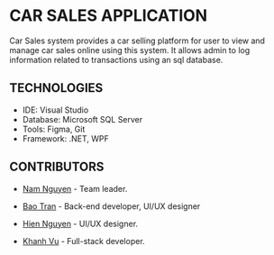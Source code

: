 # CAR SALES APPLICATION

Car Sales system provides a car selling platform for user to view and manage car sales online using this system. It allows admin to log information related to transactions using an sql database.

## TECHNOLOGIES

- IDE: Visual Studio
- Database: Microsoft SQL Server
- Tools: Figma, Git
- Framework: .NET, WPF

## CONTRIBUTORS

- [Nam Nguyen](https://github.com/NAM2412) - Team leader.
- [Bao Tran](https://github.com/baonehe) - Back-end developer, UI/UX designer

- [Hien Nguyen](https://profile.indeed.com/?hl=en_VN&co=VN&from=gnav-homepage&_ga=2.229625820.1164262865.1675755993-1107226193.1675755993) - UI/UX designer.
- [Khanh Vu](https://github.com/vulekhanh) - Full-stack developer.
